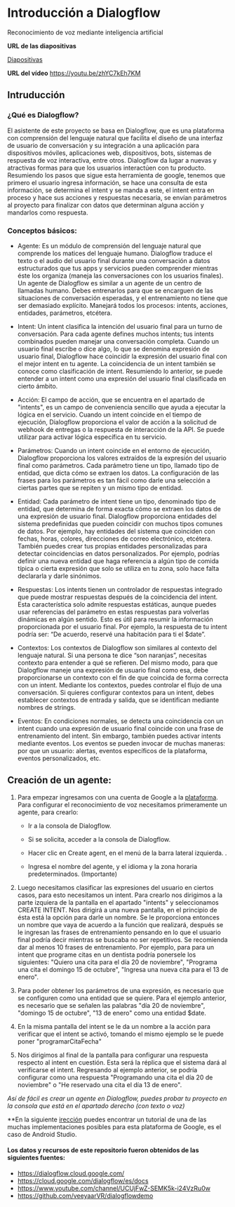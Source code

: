 # Introducción a Dialogflow
Reconocimiento de voz mediante inteligencia artificial



**URL de las diapositivas**

[Diapositivas](https://drive.google.com/file/d/1R7PvqGCNkM9r_C0RJ2qzHiW6l0o1zsi1/view?usp=sharing)

**URL del vídeo**
https://youtu.be/zhYC7kEh7KM



## Intruducción

### ¿Qué es Dialogflow? 

El asistente de este proyecto se basa en Dialogflow, que es una plataforma con comprensión del lenguaje natural que facilita el diseño de una interfaz de usuario de conversación y su integración a una aplicación para dispositivos móviles, aplicaciones web, dispositivos, bots, sistemas de respuesta de voz interactiva, entre otros. Dialogflow da lugar a nuevas y atractivas formas para que los usuarios interactúen con tu producto. Resumiendo los pasos que sigue esta herramienta de google, tenemos que primero el usuario ingresa información, se hace una consulta de esta información, se determina el intent y se manda a este, el intent entra en proceso y hace sus acciones y respuestas necesaria, se envían parámetros al proyecto para finalizar con datos que determinan alguna acción y mandarlos como respuesta.


### Conceptos básicos:
  - Agente: Es un módulo de comprensión del lenguaje natural que comprende los matices del lenguaje humano. Dialogflow traduce el texto o el audio del usuario final durante una conversación a datos estructurados que tus apps y servicios pueden comprender mientras éste los organiza (maneja las conversaciones con los usuarios finales). Un agente de Dialogflow es similar a un agente de un centro de llamadas humano. Debes entrenarlos para que se encarguen de las situaciones de conversación esperadas, y el entrenamiento no tiene que ser demasiado explícito. Manejará todos los procesos: intents, acciones, entidades, parámetros, etcétera. 

  - Intent: Un intent clasifica la intención del usuario final para un turno de conversación. Para cada agente defines muchos intents; tus intents combinados pueden manejar una conversación completa. Cuando un usuario final escribe o dice algo, lo que se denomina expresión de usuario final, Dialogflow hace coincidir la expresión del usuario final con el mejor intent en tu agente. La coincidencia de un intent también se conoce como clasificación de intent. Resumiendo lo anterior, se puede entender a un intent como una expresión del usuario final clasificada en cierto ámbito.
  
  - Acción: El campo de acción, que se encuentra en el apartado de "intents", es un campo de conveniencia sencillo que ayuda a ejecutar la lógica en el servicio. Cuando un intent coincide en el tiempo de ejecución, Dialogflow proporciona el valor de acción a la solicitud de webhook de entregas o la respuesta de interacción de la API. Se puede utilizar para activar lógica específica en tu servicio.
  
  - Parámetros: Cuando un intent coincide en el entorno de ejecución, Dialogflow proporciona los valores extraídos de la expresión del usuario final como parámetros. Cada parámetro tiene un tipo, llamado tipo de entidad, que dicta cómo se extraen los datos. La configuración de las frases para los parámetros es tan fácil como darle una selección a ciertas partes que se repiten y un mismo tipo de entidad.
  
  - Entidad: Cada parámetro de intent tiene un tipo, denominado tipo de entidad, que determina de forma exacta cómo se extraen los datos de una expresión de usuario final. Dialogflow proporciona entidades del sistema predefinidas que pueden coincidir con muchos tipos comunes de datos. Por ejemplo, hay entidades del sistema que coinciden con fechas, horas, colores, direcciones de correo electrónico, etcétera. También puedes crear tus propias entidades personalizadas para detectar coincidencias en datos personalizados. Por ejemplo, podrías definir una nueva entidad que haga referencia a algún tipo de comida típica o cierta expresión que solo se utiliza en tu zona, solo hace falta declararla y darle sinónimos.
  
  - Respuestas: Los intents tienen un controlador de respuestas integrado que puede mostrar respuestas después de la coincidencia del intent. Esta característica solo admite respuestas estáticas, aunque puedes usar referencias del parámetro en estas respuestas para volverlas dinámicas en algún sentido. Esto es útil para resumir la información proporcionada por el usuario final. Por ejemplo, la respuesta de tu intent podría ser: “De acuerdo, reservé una habitación para ti el $date”.
  
  - Contextos: Los contextos de Dialogflow son similares al contexto del lenguaje natural. Si una persona te dice “son naranjas”, necesitas contexto para entender a qué se refieren. Del mismo modo, para que Dialogflow maneje una expresión de usuario final como esa, debe proporcionarse un contexto con el fin de que coincida de forma correcta con un intent. Mediante los contextos, puedes controlar el flujo de una conversación. Si quieres configurar contextos para un intent, debes establecer contextos de entrada y salida, que se identifican mediante nombres de strings.
  
  - Eventos: En condiciones normales, se detecta una coincidencia con un intent cuando una expresión de usuario final coincide con una frase de entrenamiento del intent. Sin embargo, también puedes activar intents mediante eventos. Los eventos se pueden invocar de muchas maneras: por que un usuario: alertas, eventos específicos de la plataforma, eventos personalizados, etc.

## Creación de un agente:

1. Para empezar ingresamos con una cuenta de Google a la [plataforma](https://dialogflow.cloud.google.com/). Para configurar el reconocimiento de voz necesitamos primeramente un agente, para crearlo: 
   - Ir a la consola de Dialogflow. 

   - Si se solicita, acceder a la consola de Dialogflow. 

   - Hacer clic en Create agent, en el menú de la barra lateral izquierda. . 

   - Ingresa el nombre del agente, y el idioma y la zona horaria predeterminados. (Importante)

2. Luego necesitamos clasificar las expresiones del usuario en ciertos casos, para esto necesitamos un intent. Para crearlo nos dirigimos a la parte izquiera de la pantalla en el apartado "intents" y seleccionamos CREATE INTENT. Nos dirigirá a una nueva pantalla, en el principio de ésta está la opción para darle un nombre. Se le proporciona entonces un nombre que vaya de acuerdo a la función que realizará, después se le ingresan las frases de entrenamiento pensando en lo que el usuario final podría decir mientras se buscaba no ser repetitivos. Se recomienda dar al menos 10 frases de entrenamiento. Por ejemplo, para para un intent que programe citas en un dentista podría ponersele los siguientes: "Quiero una cita para el día 20 de noviembre", "Programa una cita el domingo 15 de octubre", "Ingresa una nueva cita para el 13 de enero".

3. Para poder obtener los parámetros de una expresión, es necesario que se configuren como una entidad que se quiere. Para el ejemplo anterior, es necesario que se señalen las palabras "día 20 de noviembre", "domingo 15 de octubre", "13 de enero" como una entidad $date.

4. En la misma pantalla del intent se le da un nombre a la acción para verificar que el intent se activó, tomando el mismo ejemplo se le puede poner "programarCitaFecha"

5. Nos dirigimos al final de la pantalla para configurar una respuesta respecto al intent en cuestión. Esta será la réplica que el sistema dará al verificarse el intent. Regresando al ejemplo anterior, se podría configurar como una respuesta "Programando una cita el día 20 de noviembre" o "He reservado una cita el día 13 de enero".

*Así de fácil es crear un agente en Dialogflow, puedes probar tu proyecto en la consola que está en el apartado derecho (con texto o voz)*

**En la siguiente [irección](https://youtu.be/zhYC7kEh7KM) puedes encontrar un tutorial de una de las muchas implementaciones posibles para esta plataforma de Google, es el caso de Android Studio.


#### Los datos y recursos de este repositorio fueron obtenidos de las siguientes fuentes:
- https://dialogflow.cloud.google.com/
- https://cloud.google.com/dialogflow/es/docs
- https://www.youtube.com/channel/UCUjFwZ-SEMK5k-i24VzRu0w
- https://github.com/veeyaarVR/dialogflowdemo







